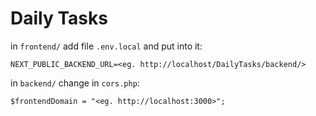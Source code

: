 # Daily Tasks
in `frontend/` add file `.env.local` and put into it:
```
NEXT_PUBLIC_BACKEND_URL=<eg. http://localhost/DailyTasks/backend/>
```

in `backend/` change in `cors.php`:
```
$frontendDomain = "<eg. http://localhost:3000>";
```